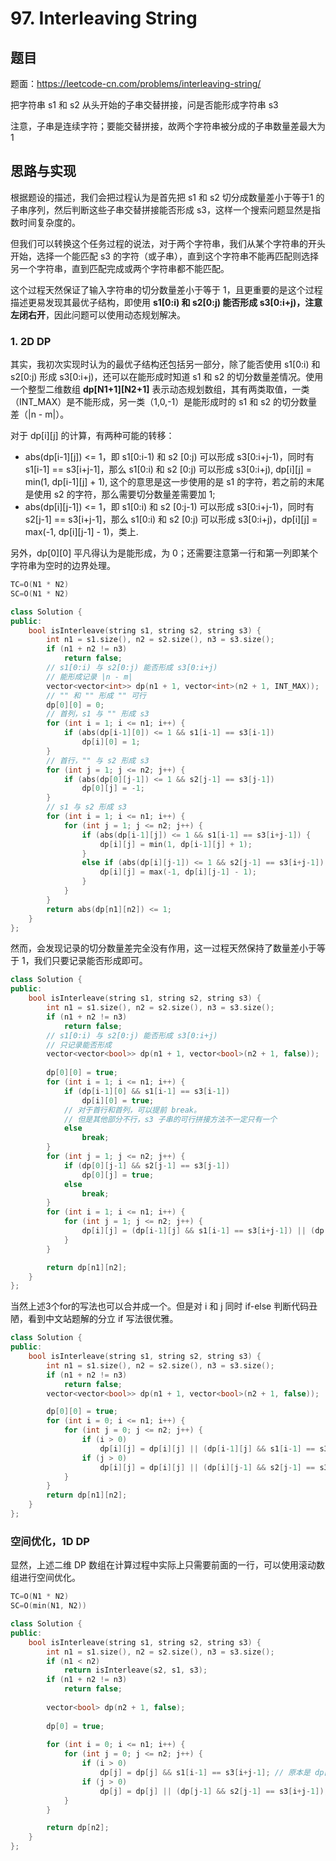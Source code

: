 # 97. Interleaving String

## 题目

题面：https://leetcode-cn.com/problems/interleaving-string/

把字符串 s1 和 s2 从头开始的子串交替拼接，问是否能形成字符串 s3

注意，子串是连续字符；要能交替拼接，故两个字符串被分成的子串数量差最大为 1

## 思路与实现

根据题设的描述，我们会把过程认为是首先把 s1 和 s2 切分成数量差小于等于1 的子串序列，然后判断这些子串交替拼接能否形成 s3，这样一个搜索问题显然是指数时间复杂度的。

但我们可以转换这个任务过程的说法，对于两个字符串，我们从某个字符串的开头开始，选择一个能匹配 s3 的字符（或子串），直到这个字符串不能再匹配则选择另一个字符串，直到匹配完成或两个字符串都不能匹配。

这个过程天然保证了输入字符串的切分数量差小于等于 1，且更重要的是这个过程描述更易发现其最优子结构，即使用 **s1[0:i) 和 s2[0:j) 能否形成 s3[0:i+j)，注意左闭右开**，因此问题可以使用动态规划解决。

### 1. 2D DP

其实，我初次实现时认为的最优子结构还包括另一部分，除了能否使用 s1[0:i) 和 s2[0:j) 形成 s3[0:i+j)，还可以在能形成时知道 s1 和 s2 的切分数量差情况。使用一个整型二维数组 **dp[N1+1][N2+1]** 表示动态规划数组，其有两类取值，一类（INT_MAX）是不能形成，另一类（1,0,-1）是能形成时的 s1 和 s2 的切分数量差（|n - m|）。

对于 dp[i][j] 的计算，有两种可能的转移：

* abs(dp[i-1][j]) <= 1，即 s1[0:i-1) 和 s2 [0:j) 可以形成 s3[0:i+j-1)，同时有 s1[i-1] == s3[i+j-1]，那么 s1[0:i) 和 s2 [0:j) 可以形成 s3[0:i+j), dp[i][j] = min(1, dp[i-1][j] + 1), 这个的意思是这一步使用的是 s1 的字符，若之前的末尾是使用 s2 的字符，那么需要切分数量差需要加 1;
* abs(dp[i][j-1]) <= 1，即 s1[0:i) 和 s2 [0:j-1) 可以形成 s3[0:i+j-1)，同时有 s2[j-1] == s3[i+j-1]，那么 s1[0:i) 和 s2 [0:j) 可以形成 s3[0:i+j)，dp[i][j] = max(-1, dp[i][j-1] - 1)，类上.

另外，dp[0][0] 平凡得认为是能形成，为 0；还需要注意第一行和第一列即某个字符串为空时的边界处理。

``` c++
TC=O(N1 * N2)
SC=O(N1 * N2)

class Solution {
public:
    bool isInterleave(string s1, string s2, string s3) {
        int n1 = s1.size(), n2 = s2.size(), n3 = s3.size();
        if (n1 + n2 != n3)
            return false;
        // s1[0:i) 与 s2[0:j) 能否形成 s3[0:i+j)
        // 能形成记录 |n - m|
        vector<vector<int>> dp(n1 + 1, vector<int>(n2 + 1, INT_MAX));
        // "" 和 "" 形成 "" 可行
        dp[0][0] = 0;
        // 首列，s1 与 "" 形成 s3
        for (int i = 1; i <= n1; i++) {
            if (abs(dp[i-1][0]) <= 1 && s1[i-1] == s3[i-1])
                dp[i][0] = 1;
        }
        // 首行，"" 与 s2 形成 s3
        for (int j = 1; j <= n2; j++) {
            if (abs(dp[0][j-1]) <= 1 && s2[j-1] == s3[j-1])
                dp[0][j] = -1;
        }
        // s1 与 s2 形成 s3
        for (int i = 1; i <= n1; i++) {
            for (int j = 1; j <= n2; j++) {
                if (abs(dp[i-1][j]) <= 1 && s1[i-1] == s3[i+j-1]) {
                    dp[i][j] = min(1, dp[i-1][j] + 1);
                }
                else if (abs(dp[i][j-1]) <= 1 && s2[j-1] == s3[i+j-1]) {
                    dp[i][j] = max(-1, dp[i][j-1] - 1);
                }
            }
        }
        return abs(dp[n1][n2]) <= 1;
    }
};
```

然而，会发现记录的切分数量差完全没有作用，这一过程天然保持了数量差小于等于 1，我们只要记录能否形成即可。

``` c++
class Solution {
public:
    bool isInterleave(string s1, string s2, string s3) {
        int n1 = s1.size(), n2 = s2.size(), n3 = s3.size();
        if (n1 + n2 != n3)
            return false;
        // s1[0:i) 与 s2[0:j) 能否形成 s3[0:i+j)
        // 只记录能否形成
        vector<vector<bool>> dp(n1 + 1, vector<bool>(n2 + 1, false));
        
        dp[0][0] = true;
        for (int i = 1; i <= n1; i++) {
            if (dp[i-1][0] && s1[i-1] == s3[i-1])
                dp[i][0] = true;
            // 对于首行和首列，可以提前 break。
            // 但是其他部分不行，s3 子串的可行拼接方法不一定只有一个
            else
                break;
        }
        for (int j = 1; j <= n2; j++) {
            if (dp[0][j-1] && s2[j-1] == s3[j-1])
                dp[0][j] = true;
            else
                break;
        }
        for (int i = 1; i <= n1; i++) {
            for (int j = 1; j <= n2; j++) {
                dp[i][j] = (dp[i-1][j] && s1[i-1] == s3[i+j-1]) || (dp[i][j-1] && s2[j-1] == s3[i+j-1]);
            }
        }

        return dp[n1][n2];
    }
};
```

当然上述3个for的写法也可以合并成一个。但是对 i 和 j 同时 if-else 判断代码丑陋，看到中文站题解的分立 if 写法很优雅。

``` c++
class Solution {
public:
    bool isInterleave(string s1, string s2, string s3) {
        int n1 = s1.size(), n2 = s2.size(), n3 = s3.size();
        if (n1 + n2 != n3)
            return false;
        vector<vector<bool>> dp(n1 + 1, vector<bool>(n2 + 1, false));

        dp[0][0] = true;
        for (int i = 0; i <= n1; i++) {
            for (int j = 0; j <= n2; j++) {
                if (i > 0)
                    dp[i][j] = dp[i][j] || (dp[i-1][j] && s1[i-1] == s3[i+j-1]);
                if (j > 0)
                    dp[i][j] = dp[i][j] || (dp[i][j-1] && s2[j-1] == s3[i+j-1]);
            }
        }
        return dp[n1][n2];
    }
};
```

### 空间优化，1D DP

显然，上述二维 DP 数组在计算过程中实际上只需要前面的一行，可以使用滚动数组进行空间优化。

``` c++
TC=O(N1 * N2)
SC=O(min(N1, N2))

class Solution {
public:
    bool isInterleave(string s1, string s2, string s3) {
        int n1 = s1.size(), n2 = s2.size(), n3 = s3.size();
        if (n1 < n2)
            return isInterleave(s2, s1, s3);
        if (n1 + n2 != n3)
            return false;
        
        vector<bool> dp(n2 + 1, false);
        
        dp[0] = true;
        
        for (int i = 0; i <= n1; i++) {
            for (int j = 0; j <= n2; j++) {
                if (i > 0)
                    dp[j] = dp[j] && s1[i-1] == s3[i+j-1]; // 原本是 dp[j] = dp[j] || (dp[j] && s1[i-1] == s3[i+j-1])，简化了
                if (j > 0)
                    dp[j] = dp[j] || (dp[j-1] && s2[j-1] == s3[i+j-1]);
            }
        }

        return dp[n2];
    }
};
```
